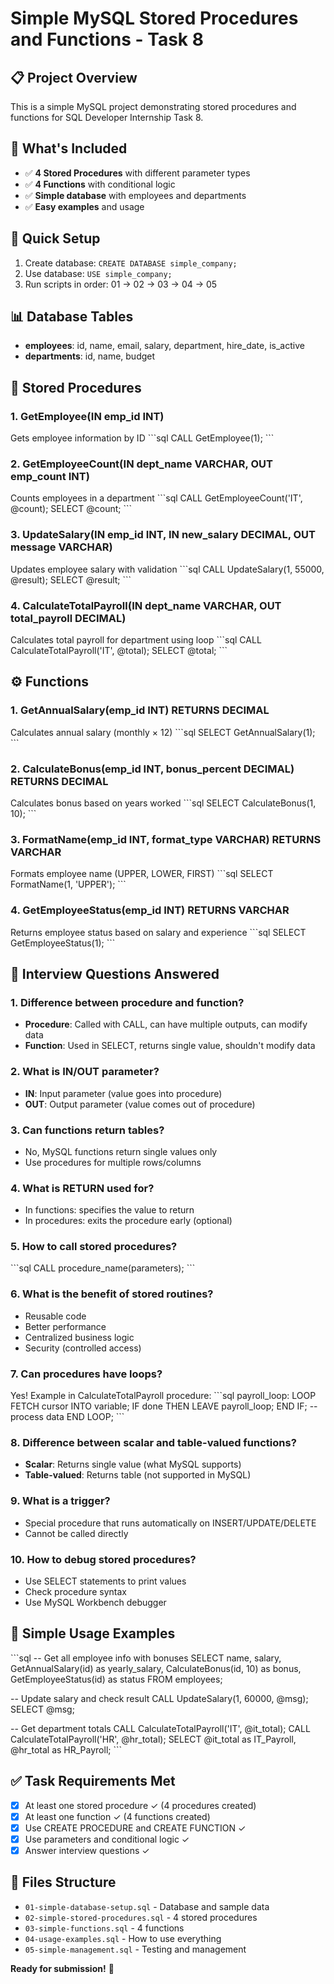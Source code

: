 # Simple MySQL Stored Procedures and Functions - Task 8

## 📋 Project Overview
This is a simple MySQL project demonstrating stored procedures and functions for SQL Developer Internship Task 8.

## 🎯 What's Included
- ✅ **4 Stored Procedures** with different parameter types
- ✅ **4 Functions** with conditional logic
- ✅ **Simple database** with employees and departments
- ✅ **Easy examples** and usage

## 🚀 Quick Setup
1. Create database: `CREATE DATABASE simple_company;`
2. Use database: `USE simple_company;`
3. Run scripts in order: 01 → 02 → 03 → 04 → 05

## 📊 Database Tables
- **employees**: id, name, email, salary, department, hire_date, is_active
- **departments**: id, name, budget

## 🔧 Stored Procedures

### 1. GetEmployee(IN emp_id INT)
Gets employee information by ID
\`\`\`sql
CALL GetEmployee(1);
\`\`\`

### 2. GetEmployeeCount(IN dept_name VARCHAR, OUT emp_count INT)
Counts employees in a department
\`\`\`sql
CALL GetEmployeeCount('IT', @count);
SELECT @count;
\`\`\`

### 3. UpdateSalary(IN emp_id INT, IN new_salary DECIMAL, OUT message VARCHAR)
Updates employee salary with validation
\`\`\`sql
CALL UpdateSalary(1, 55000, @result);
SELECT @result;
\`\`\`

### 4. CalculateTotalPayroll(IN dept_name VARCHAR, OUT total_payroll DECIMAL)
Calculates total payroll for department using loop
\`\`\`sql
CALL CalculateTotalPayroll('IT', @total);
SELECT @total;
\`\`\`

## ⚙️ Functions

### 1. GetAnnualSalary(emp_id INT) RETURNS DECIMAL
Calculates annual salary (monthly × 12)
\`\`\`sql
SELECT GetAnnualSalary(1);
\`\`\`

### 2. CalculateBonus(emp_id INT, bonus_percent DECIMAL) RETURNS DECIMAL
Calculates bonus based on years worked
\`\`\`sql
SELECT CalculateBonus(1, 10);
\`\`\`

### 3. FormatName(emp_id INT, format_type VARCHAR) RETURNS VARCHAR
Formats employee name (UPPER, LOWER, FIRST)
\`\`\`sql
SELECT FormatName(1, 'UPPER');
\`\`\`

### 4. GetEmployeeStatus(emp_id INT) RETURNS VARCHAR
Returns employee status based on salary and experience
\`\`\`sql
SELECT GetEmployeeStatus(1);
\`\`\`

## 🎤 Interview Questions Answered

### 1. Difference between procedure and function?
- **Procedure**: Called with CALL, can have multiple outputs, can modify data
- **Function**: Used in SELECT, returns single value, shouldn't modify data

### 2. What is IN/OUT parameter?
- **IN**: Input parameter (value goes into procedure)
- **OUT**: Output parameter (value comes out of procedure)

### 3. Can functions return tables?
- No, MySQL functions return single values only
- Use procedures for multiple rows/columns

### 4. What is RETURN used for?
- In functions: specifies the value to return
- In procedures: exits the procedure early (optional)

### 5. How to call stored procedures?
\`\`\`sql
CALL procedure_name(parameters);
\`\`\`

### 6. What is the benefit of stored routines?
- Reusable code
- Better performance
- Centralized business logic
- Security (controlled access)

### 7. Can procedures have loops?
Yes! Example in CalculateTotalPayroll procedure:
\`\`\`sql
payroll_loop: LOOP
    FETCH cursor INTO variable;
    IF done THEN LEAVE payroll_loop; END IF;
    -- process data
END LOOP;
\`\`\`

### 8. Difference between scalar and table-valued functions?
- **Scalar**: Returns single value (what MySQL supports)
- **Table-valued**: Returns table (not supported in MySQL)

### 9. What is a trigger?
- Special procedure that runs automatically on INSERT/UPDATE/DELETE
- Cannot be called directly

### 10. How to debug stored procedures?
- Use SELECT statements to print values
- Check procedure syntax
- Use MySQL Workbench debugger

## 📝 Simple Usage Examples

\`\`\`sql
-- Get all employee info with bonuses
SELECT 
    name,
    salary,
    GetAnnualSalary(id) as yearly_salary,
    CalculateBonus(id, 10) as bonus,
    GetEmployeeStatus(id) as status
FROM employees;

-- Update salary and check result
CALL UpdateSalary(1, 60000, @msg);
SELECT @msg;

-- Get department totals
CALL CalculateTotalPayroll('IT', @it_total);
CALL CalculateTotalPayroll('HR', @hr_total);
SELECT @it_total as IT_Payroll, @hr_total as HR_Payroll;
\`\`\`

## ✅ Task Requirements Met
- [x] At least one stored procedure ✓ (4 procedures created)
- [x] At least one function ✓ (4 functions created)  
- [x] Use CREATE PROCEDURE and CREATE FUNCTION ✓
- [x] Use parameters and conditional logic ✓
- [x] Answer interview questions ✓

## 🎯 Files Structure
- `01-simple-database-setup.sql` - Database and sample data
- `02-simple-stored-procedures.sql` - 4 stored procedures
- `03-simple-functions.sql` - 4 functions
- `04-usage-examples.sql` - How to use everything
- `05-simple-management.sql` - Testing and management

**Ready for submission!** 🚀
